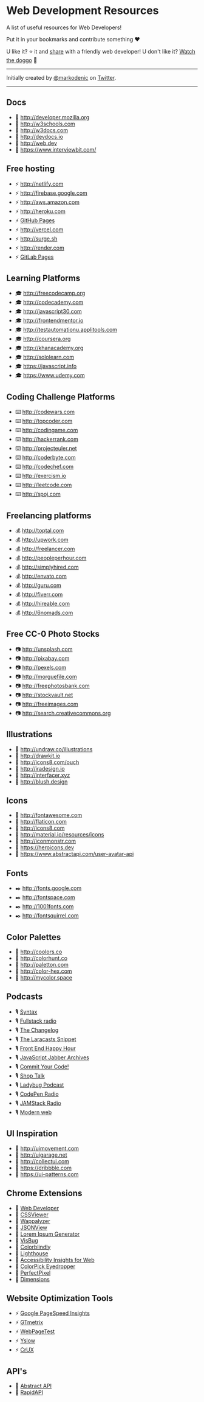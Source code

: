 # Web Development Resources
A list of useful resources for Web Developers!  

Put it in your bookmarks and contribute something ❤️

U like it? :star: it and [share](https://twitter.com/mtdvio/status/1279129351536205832) with a friendly web developer!
U don't like it? [Watch the doggo](https://twitter.com/RespectfulMemes/status/900147758845308930) :dog:

--- 

Initially created by [@markodenic](https://github.com/markodenic) on [Twitter](https://twitter.com/denicmarko/status/1277492413032992768).

---

## Docs

* 📓 http://developer.mozilla.org
* 📓 http://w3schools.com
* 📓 http://w3docs.com
* 📓 http://devdocs.io
* 📓 http://web.dev
* 📓 https://www.interviewbit.com/

## Free hosting

* ⚡️ http://netlify.com
* ⚡️ http://firebase.google.com
* ⚡️ http://aws.amazon.com
* ⚡️ http://heroku.com
* ⚡️ [GitHub Pages](http://pages.github.com)
* ⚡️ http://vercel.com
* ⚡️ http://surge.sh
* ⚡️ http://render.com
* ⚡️ [GitLab Pages](https://docs.gitlab.com/ee/user/project/pages)

## Learning Platforms

* 🎓 http://freecodecamp.org
* 🎓 http://codecademy.com
* 🎓 http://javascript30.com
* 🎓 http://frontendmentor.io
* 🎓 http://testautomationu.applitools.com
* 🎓 http://coursera.org
* 🎓 http://khanacademy.org
* 🎓 http://sololearn.com
* 🎓 https://javascript.info
* 🎓 https://www.udemy.com

## Coding Challenge Platforms

* ⌨️ http://codewars.com
* ⌨️ http://topcoder.com
* ⌨️ http://codingame.com
* ⌨️ http://hackerrank.com
* ⌨️ http://projecteuler.net
* ⌨️ http://coderbyte.com
* ⌨️ http://codechef.com
* ⌨️ http://exercism.io
* ⌨️ http://leetcode.com
* ⌨️ http://spoj.com

## Freelancing platforms

* 💰 http://toptal.com
* 💰 http://upwork.com
* 💰 http://freelancer.com
* 💰 http://peopleperhour.com
* 💰 http://simplyhired.com
* 💰 http://envato.com
* 💰 http://guru.com
* 💰 http://fiverr.com
* 💰 http://hireable.com
* 💰 http://6nomads.com

## Free CC-0 Photo Stocks

* 📷 http://unsplash.com
* 📷 http://pixabay.com
* 📷 http://pexels.com
* 📷 http://morguefile.com
* 📷 http://freephotosbank.com
* 📷 http://stockvault.net
* 📷 http://freeimages.com
* 📷 http://search.creativecommons.org

## Illustrations

* 🌠 http://undraw.co/illustrations
* 🌠 http://drawkit.io
* 🌠 http://icons8.com/ouch
* 🌠 http://iradesign.io
* 🌠 http://interfacer.xyz
* 🌠 http://blush.design

## Icons

* 🍩 http://fontawesome.com
* 🍩 http://flaticon.com
* 🍩 http://icons8.com
* 🍩 http://material.io/resources/icons
* 🍩 http://iconmonstr.com
* 🍩 https://heroicons.dev
* 🍩 https://www.abstractapi.com/user-avatar-api

## Fonts

* ✒️ http://fonts.google.com
* ✒️ http://fontspace.com
* ✒️ http://1001fonts.com
* ✒️ http://fontsquirrel.com

## Color Palettes

* 🎨 http://coolors.co
* 🎨 http://colorhunt.co
* 🎨 http://paletton.com
* 🎨 http://color-hex.com
* 🎨 http://mycolor.space

## Podcasts

* 🎙 [Syntax](https://syntax.fm)
* 🎙 [Fullstack radio](https://www.fullstackradio.com)
* 🎙 [The Changelog](https://changelog.com/podcast)
* 🎙 [The Laracasts Snippet](https://laracasts.com/podcast)
* 🎙 [Front End Happy Hour](https://frontendhappyhour.com/)
* 🎙 [JavaScript Jabber Archives](https://devchat.tv/podcasts/js-jabber)
* 🎙 [Commit Your Code!](https://anchor.fm/commityourcode)
* 🎙 [Shop Talk](https://shoptalkshow.com)
* 🎙 [Ladybug Podcast](https://www.ladybug.dev)
* 🎙 [CodePen Radio](https://blog.codepen.io/radio)
* 🎙 [JAMStack Radio](https://www.heavybit.com/library/podcasts/jamstack-radio)
* 🎙 [Modern web](https://www.thisdot.co/modern-web)

## UI Inspiration

* 🤔 http://uimovement.com
* 🤔 http://uigarage.net
* 🤔 http://collectui.com
* 🤔 https://dribbble.com
* 🤔 https://ui-patterns.com

## Chrome Extensions

* 🔖 [Web Developer](https://chrome.google.com/webstore/detail/web-developer/bfbameneiokkgbdmiekhjnmfkcnldhhm)
* 🔖 [CSSViewer](https://chrome.google.com/webstore/detail/cssviewer/ggfgijbpiheegefliciemofobhmofgce)
* 🔖 [Wappalyzer](https://chrome.google.com/webstore/detail/wappalyzer/gppongmhjkpfnbhagpmjfkannfbllamg)
* 🔖 [JSONView](https://chrome.google.com/webstore/detail/json-viewer/gbmdgpbipfallnflgajpaliibnhdgobh)
* 🔖 [Lorem Ipsum Generator](https://chrome.google.com/webstore/detail/lorem-ipsum-generator/pglahbfamjiifnafcicdibiiabpakkkb)
* 🔖 [VisBug](https://chrome.google.com/webstore/detail/visbug/cdockenadnadldjbbgcallicgledbeoc)
* 🔖 [Colorblindly](https://chrome.google.com/webstore/detail/colorblindly/floniaahmccleoclneebhhmnjgdfijgg)
* 🔖 [Lighthouse](https://chrome.google.com/webstore/detail/lighthouse/blipmdconlkpinefehnmjammfjpmpbjk)
* 🔖 [Accessibility Insights for Web](https://chrome.google.com/webstore/detail/accessibility-insights-fo/pbjjkligggfmakdaogkfomddhfmpjeni)
* 🔖 [ColorPick Eyedropper](https://chrome.google.com/webstore/detail/colorpick-eyedropper/ohcpnigalekghcmgcdcenkpelffpdolg)
* 🔖 [PerfectPixel](https://chrome.google.com/webstore/detail/perfectpixel-by-welldonec/dkaagdgjmgdmbnecmcefdhjekcoceebi)
* 🔖 [Dimensions](https://chrome.google.com/webstore/detail/dimensions/baocaagndhipibgklemoalmkljaimfdj)

## Website Optimization Tools

* ⚡ [Google PageSpeed Insights](https://developers.google.com/speed/pagespeed/insights)
* ⚡ [GTmetrix](https://gtmetrix.com)
* ⚡ [WebPageTest](https://www.webpagetest.org)
* ⚡ [Yslow](http://yslow.org)
* ⚡ [CrUX](https://crux.run)

## API's
* 🤖 [Abstract API](https://www.abstractapi.com)
* 🤖 [RapidAPI](https://www.rapidapi.com)
